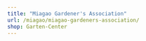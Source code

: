 ```yaml
---
title: "Miagao Gardener's Association"
url: /miagao/miagao-gardeners-association/
shop: Garten-Center
---
```

